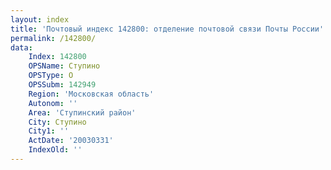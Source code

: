 ```yaml
---
layout: index
title: 'Почтовый индекс 142800: отделение почтовой связи Почты России'
permalink: /142800/
data:
    Index: 142800
    OPSName: Ступино
    OPSType: О
    OPSSubm: 142949
    Region: 'Московская область'
    Autonom: ''
    Area: 'Ступинский район'
    City: Ступино
    City1: ''
    ActDate: '20030331'
    IndexOld: ''
---
```

